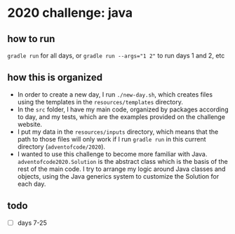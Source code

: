 # 2020 challenge: java

## how to run
`gradle run` for all days,
or `gradle run --args="1 2"` to run days 1 and 2, etc

## how this is organized
- In order to create a new day, I run `./new-day.sh`, which creates files using the templates in the `resources/templates` directory.
- In the `src` folder, I have my main code, organized by packages according to day,
and my tests, which are the examples provided on the challenge website.
- I put my data in the `resources/inputs` directory, which means that the path to those files will only work if I run 
`gradle run` in this current directory (`adventofcode/2020`).
- I wanted to use this challenge to become more familiar with Java.
`adventofcode2020.Solution` is the abstract class which is the basis of the rest of the main code.
I try to arrange my logic around Java classes and objects, using the Java generics system to customize the Solution for each day.

## todo
- [ ] days 7-25
